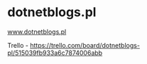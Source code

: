 dotnetblogs.pl
==============

www.dotnetblogs.pl


Trello - https://trello.com/board/dotnetblogs-pl/515039fb933a6c7874006abb
